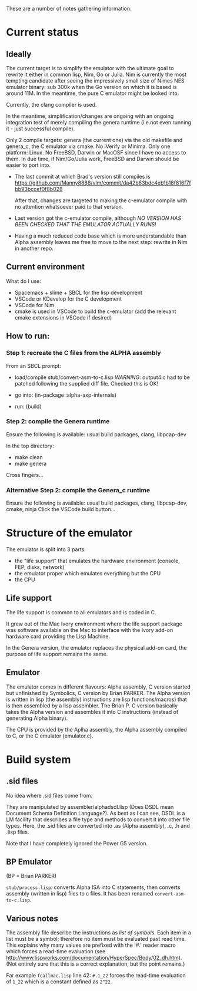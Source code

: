These are a number of notes gathering information.

# Current status

## Ideally

The current target is to simplify the emulator with the ultimate goal to rewrite
it either in common lisp, Nim, Go or Julia. Nim is currently the most tempting
candidate after seeing the impressively small size of Nimes NES emulator binary:
sub 300k when the Go version on which it is based is around 11M. In the
meantime, the pure C emulator might be looked into.

Currently, the clang compiler is used.

In the meantime, simplification/changes are ongoing with an ongoing integration
test of merely compiling the genera runtime (i.e.not even running it - just
successful compile).

Only 2 compile targets: genera (the current one) via the old makefile and 
genera_c, the C emulator via cmake. No iVerify or Minima. Only one platform: Linux.
No FreeBSD, Darwin or MacOSF since I have no access to them. In due time, if
Nim/Go/Julia work, FreeBSD and Darwin should be easier to port into.

- The last commit at which Brad's version still compiles is
  https://github.com/Manny8888/vlm/commit/da42b63bdc4eb1b18f816f7fbb93bccef0f8b028

  After that, changes are targeted to making the c-emulator compile with no
  attention whatsoever paid to that version.

- Last version got the c-emulator compile, although _NO VERSION HAS BEEN CHECKED
  THAT THE EMULATOR ACTUALLY RUNS_!

- Having a much reduced code base which is more understandable than Alpha
  assembly leaves me free to move to the next step: rewrite in Nim in another
  repo.


## Current environment

What do I use:
- Spacemacs + slime + SBCL for the lisp development
- VSCode or KDevelop for the C development
- VSCode for Nim
- cmake is used in VSCode to build the c-emulator (add the relevant cmake extensions in VSCode if desired)

## How to run:

### Step 1: recreate the C files from the ALPHA assembly

From an SBCL prompt:
- load/compile stub/convert-asm-to-c.lisp
  *WARNING*: output4.c had to be patched following the supplied diff file. Checked this is OK!

- go into: (in-package :alpha-axp-internals)
- run: (build)


### Step 2: compile the Genera runtime

Ensure the following is available: usual build packages, clang, libpcap-dev

In the top directory:
- make clean
- make genera

Cross fingers...


### Alternative Step 2: compile the Genera_c runtime

Ensure the following is available: usual build packages, clang, libpcap-dev, cmake, ninja
Click the VSCode build button... 


# Structure of the emulator 

The emulator is split into 3 parts:
- the "life support" that emulates the hardware environment (console, FEP,
  disks, network)
- the emulator proper which emulates everything but the CPU
- the CPU

## Life support

The life support is common to all emulators and is coded in C.

It grew out of the Mac Ivory environment where the life support package was
software available on the Mac to interface with the Ivory add-on hardware card
providing the Lisp Machine.

In the Genera version, the emulator replaces the physical add-on card, the
purpose of life support remains the same.

## Emulator

The emulator comes in different flavours: Alpha assembly, C version started but
unfinished by Symbolics, C version by Brian PARKER. The Alpha version is written
in lisp (the assembly) instructions are lisp functions/macros) that is then
assembled by a lisp assembler. The Brian P. C version basically takes the Alpha
version and assembles it into C instructions (instead of generating Alpha
binary).

The CPU is provided by the Aplha assembly, the Alpha assembly compiled to C, or the C emulator (emulator.c).

# Build system

## .sid files

No idea where .sid files come from.

They are manipulated by assembler/alphadsdl.lisp (Does DSDL mean Document Schema
Definition Language?). As best as I can see, DSDL is a LM facility that
describes a file type and methods to convert it into other file types. Here, the
.sid files are converted into .as (Alpha assembly), .c, .h and .lisp files.

Note that I have completely ignored the Power G5 version.

## BP Emulator 

(BP = Brian PARKER)

```stub/process.lisp```: converts Alpha ISA into C statements, then converts assembly
(written in lisp) files to c files. It has been renamed ```convert-asm-to-c.lisp```.

## Various notes

The assembly file describe the instructions as _list of symbols_. Each item in a
list must be a symbol; therefore no item must be evaluated past read time. This
explains why many values are prefixed with the '#.' reader macro which forces a
read-time evaluation (see
<http://www.lispworks.com/documentation/HyperSpec/Body/02_dh.htm>). (Not
entirely sure that this is a correct explanation, but the point remains.)

Far example ```fcallmac.lisp``` line 42: ```#.1_22``` forces the read-time
evaluation of ```1_22``` which is a constant defined as ```2^22```.

